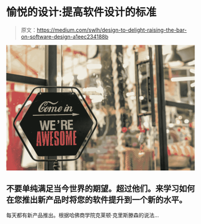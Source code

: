 # 愉悦的设计:提高软件设计的标准

> 原文：<https://medium.com/swlh/design-to-delight-raising-the-bar-on-software-design-a1eec234188b>

![](img/503bb0bba41223b4a942f9872a1eb277.png)

## 不要单纯满足当今世界的期望。超过他们。来学习如何在您推出新产品时将您的软件提升到一个新的水平。

每天都有新产品推出。根据哈佛商学院克莱顿·克里斯滕森的说法…